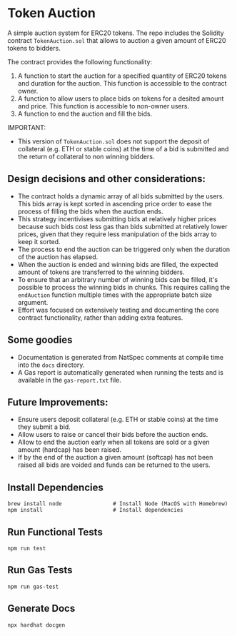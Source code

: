 # Token Auction

A simple auction system for ERC20 tokens.
The repo includes the Solidity contract `TokenAuction.sol` that allows to auction a given amount of ERC20 tokens to bidders.

The contract provides the following functionality:

1. A function to start the auction for a specified quantity of ERC20 tokens and duration for the auction. This function is accessible to the contract owner. 
2. A function to allow users to place bids on tokens for a desited amount and price. This function is accessible to non-owner users.
3. A function to end the auction and fill the bids.


IMPORTANT:
- This version of `TokenAuction.sol` does not support the deposit of collateral (e.g. ETH or stable coins) at the time of a bid is submitted and the return of collateral to non winning bidders.


## Design decisions and other considerations:
- The contract holds a dynamic array of all bids submitted by the users. This bids array is kept sorted in ascending price order to ease the process of filling the bids when the auction ends.
- This strategy incentivises submitting bids at relatively higher prices because such bids cost less gas than bids submitted at relatively lower prices, given that they require less manipulation of the bids array to keep it sorted.
- The process to end the auction can be triggered only when the duration of the auction has elapsed.
- When the auction is ended and winning bids are filled, the expected amount of tokens are transferred to the winning bidders.
- To ensure that an arbitrary number of winning bids can be filled, it's possible to process the winning bids in chunks. This requires calling the `endAuction` function multiple times with the appropriate batch size argument.
- Effort was focused on extensively testing and documenting the core contract functionality, rather than adding extra features.

## Some goodies
- Documentation is generated from NatSpec comments at compile time into the `docs` directory.
- A Gas report is automatically generated when running the tests and is available in the `gas-report.txt` file.


## Future Improvements:
- Ensure users deposit collateral (e.g. ETH or stable coins) at the time they submit a bid.
- Allow users to raise or cancel their bids before the auction ends.
- Allow to end the auction early when all tokens are sold or a given amount (hardcap) has been raised.
- If by the end of the auction a given amount (softcap) has not been raised all bids are voided and funds can be returned to the users.


## Install Dependencies

```shell
brew install node                # Install Node (MacOS with Homebrew)
npm install                      # Install dependencies

```

## Run Functional Tests
```shell
npm run test
```

## Run Gas Tests
```shell
npm run gas-test
```

## Generate Docs
```shell
npx hardhat docgen
```